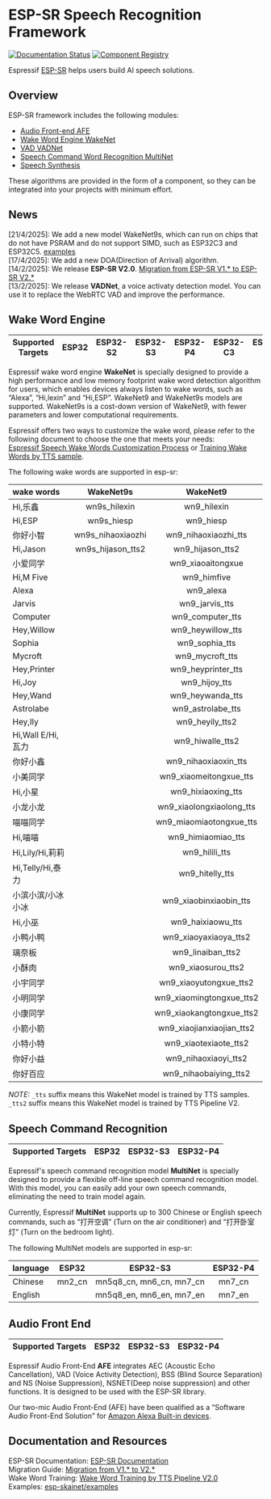 # ESP-SR Speech Recognition Framework

[![Documentation Status](./docs/_static/sr_doc_latest.svg)](https://docs.espressif.com/projects/esp-sr/en/latest/esp32s3/index.html)
[![Component Registry](https://components.espressif.com/components/espressif/esp-sr/badge.svg)](https://components.espressif.com/components/espressif/esp-sr)

Espressif [ESP-SR](https://github.com/espressif/esp-sr) helps users build AI speech solutions.

Overview
--------

ESP-SR framework includes the following modules:

* [Audio Front-end AFE](https://docs.espressif.com/projects/esp-sr/en/latest/esp32s3/audio_front_end/README.html)
* [Wake Word Engine WakeNet](https://docs.espressif.com/projects/esp-sr/en/latest/esp32s3/wake_word_engine/README.html)
* [VAD VADNet](https://docs.espressif.com/projects/esp-sr/en/latest/esp32s3/vadnet/README.html)
* [Speech Command Word Recognition MultiNet](https://docs.espressif.com/projects/esp-sr/en/latest/esp32s3/speech_command_recognition/README.html)
* [Speech Synthesis](https://docs.espressif.com/projects/esp-sr/en/latest/esp32s3/speech_synthesis/readme.html)

These algorithms are provided in the form of a component, so they can be integrated into your projects with minimum effort.


News
----
[21/4/2025]: We add a new model WakeNet9s, which can run on chips that do not have PSRAM and do not support SIMD, such as ESP32C3 and ESP32C5. [examples](https://github.com/espressif/esp-skainet/tree/master/examples/wake_word_detection)  
[17/4/2025]: We add a new DOA(Direction of Arrival) algorithm.  
[14/2/2025]: We release **ESP-SR V2.0**. [Migration from ESP-SR V1.* to ESP-SR V2.*](https://docs.espressif.com/projects/esp-sr/en/latest/esp32s3/audio_front_end/migration_guide.html)   
[13/2/2025]: We release **VADNet**, a voice activaty detection model. You can use it to replace the WebRTC VAD and improve the performance.

## Wake Word Engine

| Supported Targets | ESP32    | ESP32-S2 | ESP32-S3 | ESP32-P4 | ESP32-C3 | ESP32-C5 | ESP32-C6 | 
| ----------------- | -------- | -------- | -------- | -------- | -------- | -------- | -------- |

Espressif wake word engine **WakeNet** is specially designed to provide a high performance and low memory footprint wake word detection algorithm for users, which enables devices always listen to wake words, such as “Alexa”, “Hi,lexin” and “Hi,ESP”. WakeNet9 and WakeNet9s models are supported. WakeNet9s is a cost-down version of WakeNet9, with fewer parameters and lower computational requirements. 

Espressif offers two ways to customize the wake word, please refer to the following document to choose the one that meets your needs:   
[Espressif Speech Wake Words Customization Process](https://docs.espressif.com/projects/esp-sr/en/latest/esp32s3/wake_word_engine/ESP_Wake_Words_Customization.html) or [Training Wake Words by TTS sample](https://github.com/espressif/esp-sr/issues/88).

The following wake words are supported in esp-sr:

|wake words       |             WakeNet9s           |  WakeNet9              | 
|:--------------- | :------------------------------:| :---------------------:| 
|Hi,乐鑫           |  wn9s_hilexin                   | wn9_hilexin            | 
|Hi,ESP           |  wn9s_hiesp                     | wn9_hiesp              | 
|你好小智          |  wn9s_nihaoxiaozhi               | wn9_nihaoxiaozhi_tts   |
|Hi,Jason         |   wn9s_hijason_tts2               | wn9_hijason_tts2       |
|小爱同学          |                                  | wn9_xiaoaitongxue      | 
|Hi,M Five        |                                  | wn9_himfive            | 
|Alexa            |                                  | wn9_alexa              | 
|Jarvis           |                                  | wn9_jarvis_tts         | 
|Computer         |                                  | wn9_computer_tts       |
|Hey,Willow       |                                  | wn9_heywillow_tts      | 
|Sophia           |                                  | wn9_sophia_tts         |
|Mycroft          |                                  | wn9_mycroft_tts        |
|Hey,Printer      |                                  | wn9_heyprinter_tts     |
|Hi,Joy           |                                  | wn9_hijoy_tts          |
|Hey,Wand         |                                  | wn9_heywanda_tts       |
|Astrolabe        |                                  | wn9_astrolabe_tts      |
|Hey,Ily          |                                  | wn9_heyily_tts2        |
|Hi,Wall E/Hi,瓦力|                                  | wn9_hiwalle_tts2       |
|你好小鑫         |                                  | wn9_nihaoxiaoxin_tts   |
|小美同学         |                                  | wn9_xiaomeitongxue_tts |
|Hi,小星          |                                  | wn9_hixiaoxing_tts     |
|小龙小龙         |                                  | wn9_xiaolongxiaolong_tts    |
|喵喵同学         |                                  | wn9_miaomiaotongxue_tts|
|Hi,喵喵          |                                  | wn9_himiaomiao_tts     |
|Hi,Lily/Hi,莉莉  |                                  | wn9_hilili_tts         |
|Hi,Telly/Hi,泰力 |                                  | wn9_hitelly_tts        |
|小滨小滨/小冰小冰|                                  | wn9_xiaobinxiaobin_tts |
|Hi,小巫          |                                  | wn9_haixiaowu_tts      |
|小鸭小鸭         |                                  | wn9_xiaoyaxiaoya_tts2  |
|璃奈板           |                                  | wn9_linaiban_tts2      |
|小酥肉           |                                  | wn9_xiaosurou_tts2      |
|小宇同学         |                                  | wn9_xiaoyutongxue_tts2  |
|小明同学         |                                  | wn9_xiaomingtongxue_tts2|
|小康同学         |                                  | wn9_xiaokangtongxue_tts2|
|小箭小箭         |                                  | wn9_xiaojianxiaojian_tts2|
|小特小特         |                                  | wn9_xiaotexiaote_tts2|
|你好小益         |                                  | wn9_nihaoxiaoyi_tts2|
|你好百应         |                                  | wn9_nihaobaiying_tts2|

*NOTE:* `_tts` suffix means this WakeNet model is trained by TTS samples. `_tts2` suffix means this WakeNet model is trained by TTS Pipeline V2.

## Speech Command Recognition

| Supported Targets | ESP32    | ESP32-S3 | ESP32-P4 | 
| ----------------- | -------- | -------- | -------- |

Espressif's speech command recognition model **MultiNet** is specially designed to provide a flexible off-line speech command recognition model. With this model, you can easily add your own speech commands, eliminating the need to train model again. 

Currently, Espressif **MultiNet** supports up to 300 Chinese or English speech commands, such as “打开空调” (Turn on the air conditioner) and “打开卧室灯” (Turn on the bedroom light).

The following MultiNet models are supported in esp-sr:  

|language         |           ESP32            |         ESP32-S3              |          ESP32-P4             | 
|:--------------- | :-------------------------:| :----------------------------:| :----------------------------:|
|Chinese          | mn2_cn                     | mn5q8_cn, mn6_cn, mn7_cn      |  mn7_cn                       |
|English          |                            | mn5q8_en, mn6_en, mn7_en      |  mn7_en                       |

## Audio Front End

| Supported Targets | ESP32    | ESP32-S3 | ESP32-P4 | 
| ----------------- | -------- | -------- | -------- |

Espressif Audio Front-End **AFE** integrates AEC (Acoustic Echo Cancellation), VAD (Voice Activity Detection), BSS (Blind Source Separation) and NS (Noise Suppression), NSNET(Deep noise suppression) and other functions. It is designed to be used with the ESP-SR library.

Our two-mic Audio Front-End (AFE) have been qualified as a “Software Audio Front-End Solution” for [Amazon Alexa Built-in devices](https://developer.amazon.com/en-US/alexa/solution-providers/alexa-connect-kit).


## Documentation and Resources

ESP-SR Documentation: [ESP-SR Documentation](https://docs.espressif.com/projects/esp-sr/en/latest/esp32s3/index.html)   
Migration Guide: [Migration from V1.* to V2.*](https://docs.espressif.com/projects/esp-sr/en/latest/esp32s3/audio_front_end/migration_guide.html)  
Wake Word Training: [Wake Word Training by TTS Pipeline V2.0](https://github.com/espressif/esp-sr/issues/88)  
Examples: [esp-skainet/examples](https://github.com/espressif/esp-skainet)  

